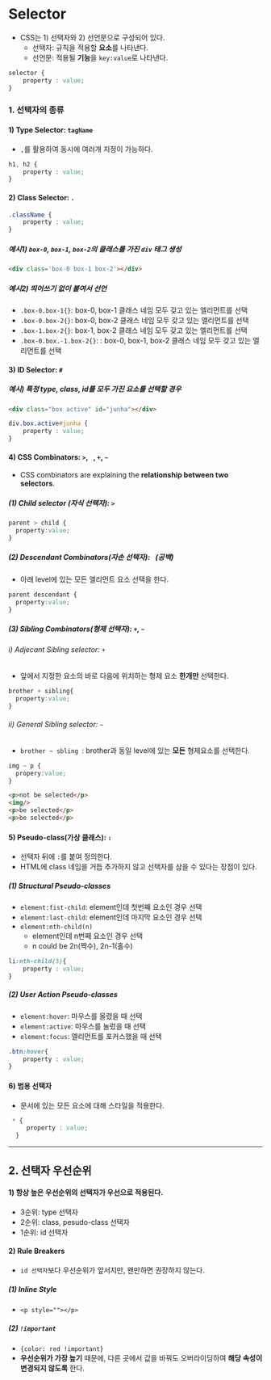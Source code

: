 # Selector

- CSS는 1) 선택자와 2) 선언문으로 구성되어 있다.
  - 선택자: 규칙을 적용할 **요소**를 나타낸다.
  - 선언문: 적용될 **기능**을 `key:value`로 나타낸다.

```css
selector {
    property : value;
}
```

### 1. 선택자의 종류

#### 1) Type Selector: `tagName` 

- `,`를 활용하여 동시에 여러개 지정이 가능하다.

```css
h1, h2 {
    property : value;
}
```

#### 2) Class Selector: `.`

```css
.className {
    property : value;
}
```

##### 예시1) `box-0`, `box-1`, `box-2`의 클래스를 가진 `div` 태그 생성

```html
<div class='box-0 box-1 box-2'></div>
```

##### 예시2) 띄어쓰기 없이 붙여서 선언
  
  - `.box-0.box-1{}`: box-0, box-1 클래스 네임 모두 갖고 있는 엘리먼트를 선택
  - `.box-0.box-2{}`: box-0, box-2 클래스 네임 모두 갖고 있는 엘리먼트를 선택
  - `.box-1.box-2{}`: box-1, box-2 클래스 네임 모두 갖고 있는 엘리먼트를 선택
  - `.box-0.box.-1.box-2{}`: : box-0, box-1, box-2 클래스 네임 모두 갖고 있는 엘리먼트를 선택

#### 3) ID Selector: `#`

##### 예시) 특정 type, class, id를 모두 가진 요소를 선택할 경우

```html
<div class="box active" id="junha"></div>
```

```css
div.box.active#junha {
    property : value;
}
```

####  4) CSS Combinators: `>`, ` `, `+`, `~`

-   CSS combinators are explaining the **relationship between two selectors**.

##### (1) Child selector (자식 선택자): `>` 
```css
parent > child {
  property:value;
}
```

##### (2) Descendant Combinators(자손 선택자): ` `(공백)

-   아래 level에 있는 모든 엘리먼트 요소 선택을 한다.

```css
parent descendant {
  property:value;
}
```

##### (3) Sibling Combinators(형제 선택자): `+`, `~`

###### i) Adjecant Sibling selector: `+`
-  앞에서 지정한 요소의 바로 다음에 위치하는 형제 요소 **한개만** 선택한다.
```css
brother + sibling{
  property:value;
}
```
###### ii) General Sibling selector: `~`

- `brother ~ sbling `: brother과 동일 level에 있는 **모든** 형제요소를 선택한다.

```css
img ~ p {
  propery:value;
}
```

```html
<p>not be selected</p>
<img/>
<p>be selected</p>
<p>be selected</p>
```

#### 5) Pseudo-class(가상 클래스): `:`

- 선택자 뒤에 `:`를 붙여 정의한다.
- HTML에 class 네임을 거듭 추가하지 않고 선택자를 삼을 수 있다는 장점이 있다.

##### (1) Structural Pseudo-classes

-   `element:fist-child`: element인데 첫번째 요소인 경우 선택
-   `element:last-child`: element인데 마지막 요소인 경우 선택
-   `element:nth-child(n)`
    -   element인데 n번째 요소인 경우 선택
    -   n could be 2n(짝수), 2n-1(홀수)

```css
li:nth-child(3){
    property : value;
}
```

##### (2) User Action Pseudo-classes

-   `element:hover`: 마우스를 올렸을 때 선택
-   `element:active`: 마우스를 눌렀을 때 선택
-   `element:focus`: 엘리먼트를 포커스했을 때 선택

```CSS
.btn:hover{
    property : value;
}
```

#### 6) 범용 선택자
- 문서에 있는 모든 요소에 대해 스타일을 적용한다.
```css
 * {
     property : value;
  }
```

---

## 2. 선택자 우선순위

#### 1) 항상 높은 우선순위의 선택자가 우선으로 적용된다.

- 3순위: type 선택자
- 2순위: class, pesudo-class 선택자
- 1순위: id 선택자

#### 2) Rule Breakers
- `id 선택자`보다 우선순위가 앞서지만, 왠만하면 권장하지 않는다.

##### (1) Inline Style
- `<p style=""></p>`

##### (2) `!important` 
   - `{color: red !important}`
   - **우선순위가 가장 높기** 때문에, 다른 곳에서 값을 바꿔도 오버라이딩하여 **해당 속성이 변경되지 않도록** 한다.